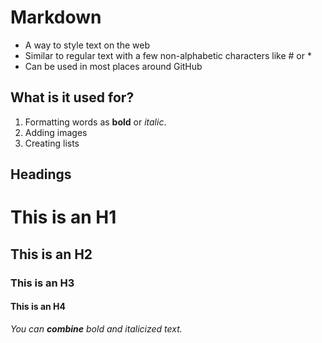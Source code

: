 # Markdown

- A way to style text on the web
- Similar to regular text with a few non-alphabetic characters like # or *
- Can be used in most places around GitHub

## What is it used for?

1. Formatting words as **bold** or _italic_.
2. Adding images
3. Creating lists

## Headings
# This is an H1
## This is an H2
### This is an H3
#### This is an H4

_You can **combine** bold and italicized text._

